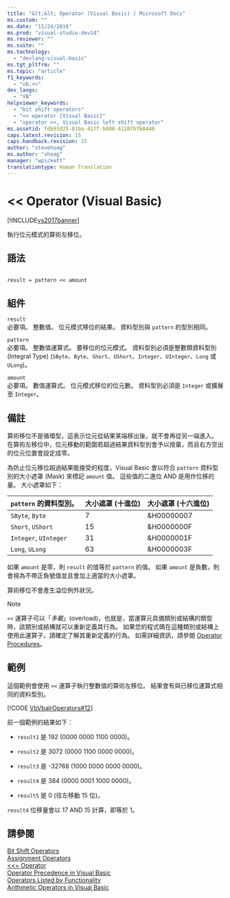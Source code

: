 ```yaml
---
title: "&lt;&lt; Operator (Visual Basic) | Microsoft Docs"
ms.custom: ""
ms.date: "11/24/2016"
ms.prod: "visual-studio-dev14"
ms.reviewer: ""
ms.suite: ""
ms.technology: 
  - "devlang-visual-basic"
ms.tgt_pltfrm: ""
ms.topic: "article"
f1_keywords: 
  - "vb.<<"
dev_langs: 
  - "VB"
helpviewer_keywords: 
  - "bit shift operators"
  - "<< operator [Visual Basic]"
  - "operator <<, Visual Basic left shift operator"
ms.assetid: fdb93d25-81ba-417f-b808-41207bfb8440
caps.latest.revision: 15
caps.handback.revision: 15
author: "stevehoag"
ms.author: "shoag"
manager: "wpickett"
translationtype: Human Translation
---
```

# &lt;&lt; Operator (Visual Basic)
[!INCLUDE[vs2017banner](../../../csharp/includes/vs2017banner.md)]

執行位元模式的算術左移位。  
  
## 語法  
  
```  
  
result = pattern << amount  
```  
  
## 組件  
 `result`  
 必要項。  整數值。  位元模式移位的結果。  資料型別與 `pattern` 的型別相同。  
  
 `pattern`  
 必要項。  整數值運算式。  要移位的位元模式。  資料型別必須是整數類資料型別 \(Integral Type\) \(`SByte`、`Byte`、`Short`、`UShort`、`Integer`、`UInteger`、`Long` 或 `ULong`\)。  
  
 `amount`  
 必要項。  數值運算式。  位元模式移位的位元數。  資料型別必須是 `Integer` 或擴展至 `Integer`。  
  
## 備註  
 算術移位不是循環型，這表示位元從結果某端移出後，就不會再從另一端進入。  在算術左移位中，位元移動的範圍若超過結果資料型別會予以捨棄，而且右方空出的位元位置會設定成零。  
  
 為防止位元移位超過結果能接受的程度，Visual Basic 會以符合 `pattern` 資料型別的大小遮罩 \(Mask\) 來標記 `amount` 值。  這些值的二進位 AND 是用作位移的量。  大小遮罩如下：  
  
|`pattern` 的資料型別。|大小遮罩 \(十進位\)|大小遮罩 \(十六進位\)|  
|----------------------|------------------|-------------------|  
|`SByte`, `Byte`|7|&H00000007|  
|`Short`, `UShort`|15|&H0000000F|  
|`Integer`, `UInteger`|31|&H0000001F|  
|`Long`, `ULong`|63|&H0000003F|  
  
 如果 `amount` 是零，則 `result` 的值等於 `pattern` 的值。  如果 `amount` 是負數，則會視為不帶正負號值並且會加上適當的大小遮罩。  
  
 算術移位不會產生溢位例外狀況。  
  
> [!NOTE]
>  `<<` 運算子可以「*多載*」\(overload\)，也就是，當運算元具備類別或結構的類型時，該類別或結構就可以重新定義其行為。  如果您的程式碼在這種類別或結構上使用此運算子，請確定了解其重新定義的行為。  如需詳細資訊，請參閱 [Operator Procedures](../../../visual-basic/programming-guide/language-features/procedures/operator-procedures.md)。  
  
## 範例  
 這個範例會使用 `<<` 運算子執行整數值的算術左移位。  結果會有與已移位運算式相同的資料型別。  
  
 [!CODE [VbVbalrOperators#12](../CodeSnippet/VS_Snippets_VBCSharp/VbVbalrOperators#12)]  
  
 前一個範例的結果如下：  
  
-   `result1` 是 192 \(0000 0000 1100 0000\)。  
  
-   `result2` 是 3072 \(0000 1100 0000 0000\)。  
  
-   `result3` 是 \-32768 \(1000 0000 0000 0000\)。  
  
-   `result4` 是 384 \(0000 0001 1000 0000\)。  
  
-   `result5` 是 0 \(往左移動 15 位\)。  
  
 `result4` 位移量會以 17 AND 15 計算，即等於 1。  
  
## 請參閱  
 [Bit Shift Operators](../../../visual-basic/language-reference/operators/bit-shift-operators.md)   
 [Assignment Operators](../../../visual-basic/language-reference/operators/assignment-operators.md)   
 [\<\<\= Operator](../../../visual-basic/language-reference/operators/left-shift-assignment-operator.md)   
 [Operator Precedence in Visual Basic](../../../visual-basic/language-reference/operators/operator-precedence.md)   
 [Operators Listed by Functionality](../../../visual-basic/language-reference/operators/operators-listed-by-functionality.md)   
 [Arithmetic Operators in Visual Basic](../../../visual-basic/programming-guide/language-features/operators-and-expressions/arithmetic-operators.md)